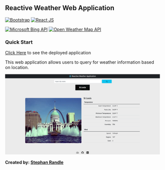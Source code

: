 ## Reactive Weather Web Application

[![Bootstrap](https://img.shields.io/badge/Bootstrap-5.1.3-7952B3?style=flat-square&logo=bootstrap)](https://getbootstrap.com/docs/)
[![React JS](https://img.shields.io/badge/React%20JS-17.0.2-61DAFB?style=flat-square&logo=react)](https://getbootstrap.com/docs/)

[![Microsoft Bing API](https://img.shields.io/badge/Microsoft%20Bing-API-258FFA?style=flat-square&logo=microsoftbing)](https://docs.microsoft.com/en-us/bing/search-apis/bing-image-search/quickstarts/quickstarts)
[![Open Weather Map API](https://img.shields.io/badge/Open%20Weather%20Map-API-E86342?style=flat-square)](https://openweathermap.org/current)

### Quick Start

[Click Here](https://epic-chandrasekhar-8ba45f.netlify.app/) to see the deployed application

This web application allows users to query for weather information based on location.

![Screenshot](assets/screen1.png)

**Created by: [Stephan Randle](https://github.com/stephansama)**

